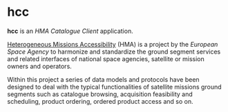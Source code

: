 # hcc

**hcc** is an _HMA Catalogue Client_ application.

[Heterogeneous Missions Accessibility](http://earth.esa.int/hma/) (HMA) is a project by the *European Space Agency* to harmonize and standardize the ground segment services and related interfaces of national space agencies, satellite or mission owners and operators.

Within this project a series of data models and protocols have been designed to deal with the typical functionalities of satellite missions ground segments such as catalogue browsing, acquisition feasibility and scheduling, product ordering, ordered product access and so on. 